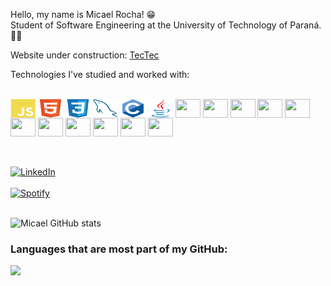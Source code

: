 Hello, my name is Micael Rocha! 😁<br/>Student of Software Engineering at the University of Technology of Paraná.👨‍🎓

Website under construction: [TecTec](https://www.tectec.dev)

Technologies I've studied and worked with:

<div style="display: inline_block"><br>
  <img align="center" alt="" height="30" width="40" src="https://raw.githubusercontent.com/devicons/devicon/master/icons/javascript/javascript-plain.svg">
  <img align="center" alt="" height="30" width="40" src="https://raw.githubusercontent.com/devicons/devicon/master/icons/html5/html5-original.svg">
  <img align="center" alt="" height="30" width="40" src="https://raw.githubusercontent.com/devicons/devicon/master/icons/css3/css3-original.svg">
  <img align="center" alt="" height="30" width="40" src="https://raw.githubusercontent.com/devicons/devicon/master/icons/mysql/mysql-original.svg">
  <img align="center" alt="" height="30" width="40" src="https://raw.githubusercontent.com/devicons/devicon/master/icons/c/c-original.svg">
  <img align="center" alt="" height="30" width="40" src="https://raw.githubusercontent.com/devicons/devicon/master/icons/java/java-original.svg">
  <img align="center" alt="" height="30" width="40" src="https://cdn.jsdelivr.net/gh/devicons/devicon/icons/go/go-original-wordmark.svg">
  <img align="center" alt="" height="30" width="40" src="https://cdn.jsdelivr.net/gh/devicons/devicon/icons/postgresql/postgresql-original.svg" />
  <img align="center" alt="" height="30" width="40" src="https://cdn.jsdelivr.net/gh/devicons/devicon/icons/sqlite/sqlite-original.svg" />
  <img align="center" alt="" height="30" width="40" src="https://cdn.jsdelivr.net/gh/devicons/devicon/icons/redis/redis-plain-wordmark.svg" />
  <img align="center" alt="" height="30" width="40" src="https://cdn.jsdelivr.net/gh/devicons/devicon/icons/apache/apache-plain-wordmark.svg" />
  <img align="center" alt="" height="30" width="40" src="https://cdn.jsdelivr.net/gh/devicons/devicon/icons/docker/docker-plain-wordmark.svg" />
  <img align="center" alt="" height="30" width="40" src="https://cdn.jsdelivr.net/gh/devicons/devicon/icons/figma/figma-original.svg" />
  <img align="center" alt="" height="30" width="40" src="https://cdn.jsdelivr.net/gh/devicons/devicon/icons/lua/lua-plain-wordmark.svg" />
  <img align="center" alt="" height="30" width="40" src="https://cdn.jsdelivr.net/gh/devicons/devicon/icons/spring/spring-original-wordmark.svg" />
  <img align="center" alt="" height="30" width="40" src="https://cdn.jsdelivr.net/gh/devicons/devicon/icons/tomcat/tomcat-original.svg" />
  <img align="center" alt="" height="30" width="40" src="https://cdn.jsdelivr.net/gh/devicons/devicon/icons/ruby/ruby-plain-wordmark.svg" />
</div>
<br><br>

[![LinkedIn](https://img.shields.io/badge/LinkedIn-0077B5?style=for-the-badge&logo=linkedin&logoColor=white)](https://www.linkedin.com/feed/)<br/>
<br/>
[![Spotify](https://img.shields.io/badge/Spotify-1ED760?&style=for-the-badge&logo=spotify&logoColor=white)](https://open.spotify.com/user/micaelrochas?si=83f1662fd99a4b13)<br/>
<br/>

![Micael GitHub stats](https://github-readme-stats.vercel.app/api?username=eu-micaeu&show_icons=true&theme=dark)

### Languages ​​that are most part of my GitHub:
<div>
  <img height="180em" src="https://github-readme-stats.vercel.app/api/top-langs/?username=eu-micaeu&layout=compact&langs_count=7&theme=dark"/>
</div>


